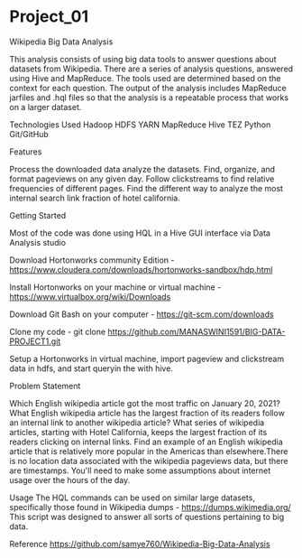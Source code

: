 # Project_01
Wikipedia Big Data Analysis

This analysis consists of using big data tools to answer questions about datasets from Wikipedia. There are a series of analysis questions, answered using Hive and MapReduce. The tools used are determined based on the context for each question. The output of the analysis includes MapReduce jarfiles and .hql files so that the analysis is a repeatable process that works on a larger dataset.

Technologies Used
Hadoop
HDFS
YARN
MapReduce
Hive
TEZ
Python
Git/GitHub

Features

Process the downloaded data analyze the datasets.
Find, organize, and format pageviews on any given day.
Follow clickstreams to find relative frequencies of different pages.
Find the different way to analyze the most internal search link fraction of hotel california.

Getting Started

Most of the code was done using HQL in a Hive GUI interface via Data Analysis studio

Download Hortonworks community Edition -https://www.cloudera.com/downloads/hortonworks-sandbox/hdp.html

Install Hortonworks on your machine or virtual machine - https://www.virtualbox.org/wiki/Downloads

Download Git Bash on your computer - https://git-scm.com/downloads

Clone my code - git clone https://github.com/MANASWINI1591/BIG-DATA-PROJECT1.git

Setup a Hortonworks in virtual machine, import pageview and clickstream data in hdfs, and start queryin the with hive.


Problem Statement

Which English wikipedia article got the most traffic on January 20, 2021?
What English wikipedia article has the largest fraction of its readers follow an internal link to another wikipedia article?
What series of wikipedia articles, starting with Hotel California, keeps the largest fraction of its readers clicking on internal links.
Find an example of an English wikipedia article that is relatively more popular in the Americas than elsewhere.There is no location data associated with the wikipedia pageviews data, but there are timestamps. You'll need to make some assumptions about internet usage over the hours of the day.


Usage
The HQL commands can be used on similar large datasets, specifically those found in Wikipedia dumps - https://dumps.wikimedia.org/
This script was designed to answer all sorts of questions pertaining to big data.


Reference
https://github.com/samye760/Wikipedia-Big-Data-Analysis
